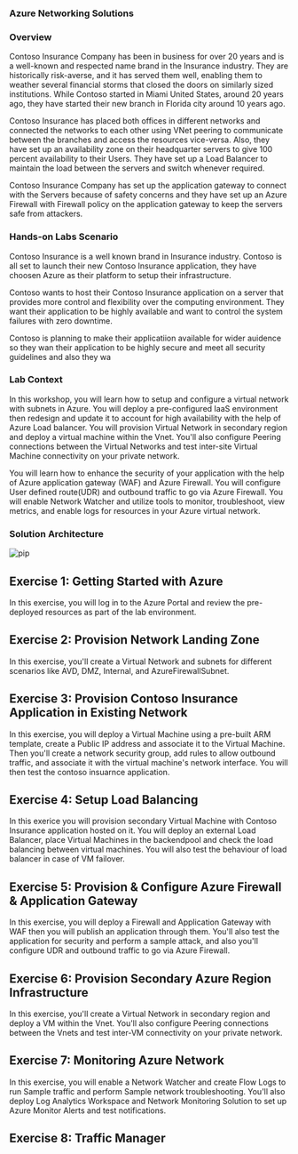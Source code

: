 ### Azure Networking Solutions

### Overview

Contoso Insurance Company has been in business for over 20 years and is a well-known and respected name brand in the Insurance industry. They are historically risk-averse, and it has served them well, enabling them to weather several financial storms that closed the doors on similarly sized institutions. While Contoso started in Miami United States, around 20 years ago, they have started their new branch in Florida city around 10 years ago. 

Contoso Insurance has placed both offices in different networks and connected the networks to each other using VNet peering to communicate between the branches and access the resources vice-versa. Also, they have set up an availability zone on their headquarter servers to give 100 percent availability to their Users. They have set up a Load Balancer to maintain the load between the servers and switch whenever required. 

Contoso Insurance Company has set up the application gateway to connect with the Servers because of safety concerns and they have set up an Azure Firewall with Firewall policy on the application gateway to keep the servers safe from attackers.

### Hands-on Labs Scenario

Contoso Insurance is a well known brand in Insurance industry. Contoso is all set to launch their new Contoso Insurance application, they have choosen Azure as their platform to setup their infrastructure. 

Contoso wants to host their Contoso Insurance application on a server that provides more control and flexibility over the computing environment. They want their application to be highly available and want to control the system failures with zero downtime. 

Contoso is planning to make their applicatiion available for wider auidence so they wan their application to be highly secure and meet all security guidelines and also they wa




### Lab Context

In this workshop, you will learn how to setup and configure a virtual network with subnets in Azure. You will deploy a pre-configured IaaS environment then redesign and update it to account for high availability with the help of Azure Load balancer. You will provision Virtual Network in secondary region and deploy a virtual machine within the Vnet. You'll also configure Peering connections between the Virtual Networks and test inter-site Virtual Machine connectivity on your private network.

You will learn how to enhance the security of your application with the help of Azure application gateway (WAF) and Azure Firewall. You will configure User defined route(UDR) and outbound traffic to go via Azure Firewall. You will enable Network Watcher and utilize tools to monitor, troubleshoot, view metrics, and enable logs for resources in your Azure virtual network.


### Solution Architecture

 ![pip](https://github.com/CloudLabsAI-Azure/AIW-Azure-Network-Solutions/blob/main/media/Picture10.png?raw=true)
 

## Exercise 1: Getting Started with Azure 

In this exercise, you will log in to the Azure Portal and review the pre-deployed resources as part of the lab environment.

## Exercise 2: Provision Network Landing Zone

In this exercise, you'll create a Virtual Network and subnets for different scenarios like AVD, DMZ, Internal, and AzureFirewallSubnet.

## Exercise 3: Provision Contoso Insurance Application in Existing Network

In this exercise, you will deploy a Virtual Machine using a pre-built ARM template, create a Public IP address and associate it to the Virtual Machine. Then you'll create a network security group, add rules to allow outbound traffic, and associate it with the virtual machine's network interface. You will then test the contoso insuarnce application.

## Exercise 4:  Setup Load Balancing 

In this exerice you will provision secondary Virtual Machine with Contoso Insurance application hosted on it. You will deploy an external Load Balancer, place Virtual Machines in the backendpool and check the load balancing between virtual machines. You will also test the behaviour of load balancer in case of VM failover.

## Exercise 5: Provision & Configure Azure Firewall & Application Gateway

In this exercise, you will deploy a Firewall and Application Gateway with WAF then you will publish an application through them. You'll also test the application for security and perform a sample attack, and also you'll configure UDR and outbound traffic to go via Azure Firewall.

## Exercise 6: Provision Secondary Azure Region Infrastructure

In this exercise, you'll create a Virtual Network in secondary region and deploy a VM within the Vnet. You'll also configure Peering connections between the Vnets and test inter-VM connectivity on your private network.

## Exercise 7: Monitoring Azure Network

In this exercise, you will enable a Network Watcher and create Flow Logs to run Sample traffic and perform Sample network troubleshooting. You'll also deploy Log Analytics Workspace and Network Monitoring Solution to set up Azure Monitor Alerts and test notifications.

## Exercise 8: Traffic Manager
